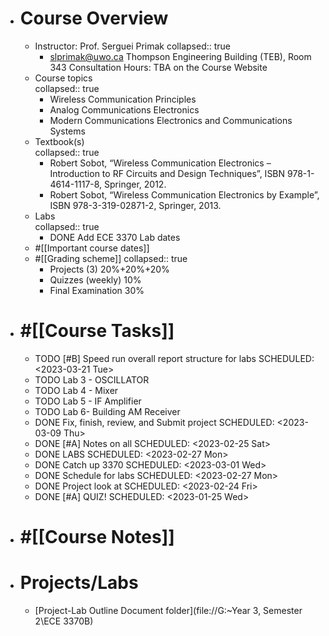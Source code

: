 - # Course Overview
	- Instructor: Prof. Serguei Primak
	  collapsed:: true
		- slprimak@uwo.ca
		  Thompson Engineering Building (TEB), Room 343
		  Consultation Hours: TBA on the Course Website
	- Course topics  
	  collapsed:: true
		- Wireless Communication Principles
		- Analog Communications Electronics
		- Modern Communications Electronics and Communications Systems
	- Textbook(s)  
	  collapsed:: true
		- Robert Sobot, “Wireless Communication Electronics – Introduction to RF Circuits and Design
		  Techniques”, ISBN 978-1-4614-1117-8, Springer, 2012.
		- Robert Sobot, “Wireless Communication Electronics by Example”, ISBN 978-3-319-02871-2, Springer,
		  2013.
	- Labs  
	  collapsed:: true
		- DONE Add ECE 3370 Lab dates
	- #[[Important course dates]]
	- #[[Grading scheme]]
	  collapsed:: true
		- Projects (3) 20%+20%+20%
		- Quizzes (weekly) 10%
		- Final Examination 30%
- # #[[Course Tasks]]
	- TODO [#B] Speed run overall report structure for labs
	  SCHEDULED: <2023-03-21 Tue>
	- TODO Lab 3 - OSCILLATOR
	- TODO Lab 4 - Mixer
	- TODO Lab 5 - IF Amplifier
	- TODO Lab 6- Building AM Receiver
	- DONE Fix, finish, review, and Submit project
	  SCHEDULED: <2023-03-09 Thu>
	- DONE [#A] Notes on all
	  SCHEDULED: <2023-02-25 Sat>
	- DONE LABS
	  SCHEDULED: <2023-02-27 Mon>
	- DONE Catch up 3370
	  SCHEDULED: <2023-03-01 Wed>
	- DONE Schedule for labs
	  SCHEDULED: <2023-02-27 Mon>
	- DONE Project look at
	  SCHEDULED: <2023-02-24 Fri>
	- DONE [#A] QUIZ!
	  SCHEDULED: <2023-01-25 Wed>
- # #[[Course Notes]]
- # Projects/Labs
	- [Project-Lab Outline Document folder](file://G:\~Year 3, Semester 2\ECE 3370B)